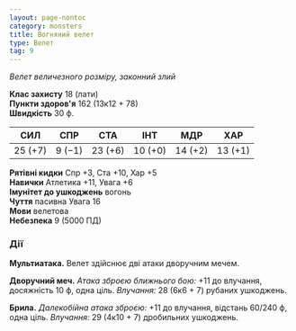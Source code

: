 ```yaml
---
layout: page-nontoc
category: monsters
title: Вогняний велет
type: Велет
tag: 9
---
```


_Велет величезного розміру, законний злий_  

**Клас захисту** 18 (лати)    
**Пункти здоров'я** 162 (13к12 + 78)    
**Швидкість** 30 ф.  

| СИЛ     | СПР    | СТА     | ІНТ     | МДР     | ХАР     |
| ------- | ------ | ------- | ------- | ------- | ------- |
| 25 (+7) | 9 (−1) | 23 (+6) | 10 (+0) | 14 (+2) | 13 (+1) |

**Рятівні кидки** Спр +3, Ста +10, Хар +5    
**Навички** Атлетика +11, Увага +6    
**Імунітет до ушкоджень** вогонь    
**Чуття** пасивна Увага 16    
**Мови** велетова    
**Небезпека** 9 (5000 ПД)  

### Дії
**Мультиатака.** Велет здійснює дві атаки дворучним мечем.    

**Дворучний меч.** _Атака зброєю ближнього бою:_ +11 до влучання, досяжність 10 ф, одна ціль. _Влучання:_ 28 (6к6 + 7) рубаних ушкоджень.    

**Брила.** _Далекобійна атака зброєю:_ +11 до влучання, відстань 60/240 ф, одна ціль. _Влучання:_ 29 (4к10 + 7) дробильних ушкоджень.
